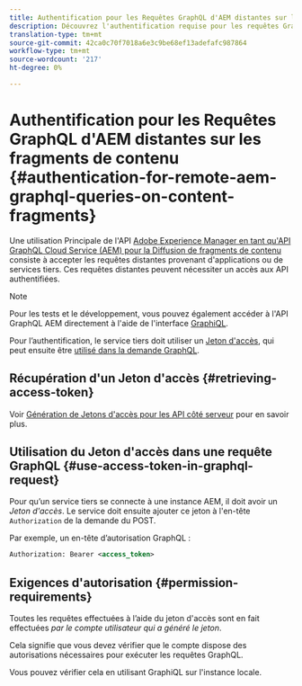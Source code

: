```yaml
---
title: Authentification pour les Requêtes GraphQL d'AEM distantes sur les fragments de contenu
description: Découvrez l'authentification requise pour les requêtes GraphQL AEM distantes.
translation-type: tm+mt
source-git-commit: 42ca0c70f7018a6e3c9be68ef13adefafc987864
workflow-type: tm+mt
source-wordcount: '217'
ht-degree: 0%

---
```



# Authentification pour les Requêtes GraphQL d&#39;AEM distantes sur les fragments de contenu {#authentication-for-remote-aem-graphql-queries-on-content-fragments}

Une utilisation Principale de l&#39;API [Adobe Experience Manager en tant qu&#39;API GraphQL Cloud Service (AEM) pour la Diffusion de fragments de contenu](/help/assets/content-fragments/graphql-api-content-fragments.md) consiste à accepter les requêtes distantes provenant d&#39;applications ou de services tiers.  Ces requêtes distantes peuvent nécessiter un accès aux API authentifiées.

>[!NOTE]
>
>Pour les tests et le développement, vous pouvez également accéder à l&#39;API GraphQL AEM directement à l&#39;aide de l&#39;interface [GraphiQL](/help/assets/content-fragments/graphql-api-content-fragments.md#graphiql-interface).

Pour l’authentification, le service tiers doit utiliser un [Jeton d&#39;accès](#access-token), qui peut ensuite être [utilisé dans la demande GraphQL](#use-access-token-in-graphql-request).

## Récupération d&#39;un Jeton d&#39;accès {#retrieving-access-token}

Voir [Génération de Jetons d&#39;accès pour les API côté serveur](/help/implementing/developing/introduction/generating-access-tokens-for-server-side-apis.md) pour en savoir plus.

## Utilisation du Jeton d&#39;accès dans une requête GraphQL {#use-access-token-in-graphql-request}

Pour qu’un service tiers se connecte à une instance AEM, il doit avoir un *Jeton d&#39;accès*. Le service doit ensuite ajouter ce jeton à l&#39;en-tête `Authorization` de la demande du POST.

Par exemple, un en-tête d’autorisation GraphQL :

```xml
Authorization: Bearer <access_token>
```

## Exigences d&#39;autorisation {#permission-requirements}

Toutes les requêtes effectuées à l’aide du jeton d&#39;accès sont en fait effectuées *par le compte utilisateur qui a généré le jeton*.

Cela signifie que vous devez vérifier que le compte dispose des autorisations nécessaires pour exécuter les requêtes GraphQL.

Vous pouvez vérifier cela en utilisant GraphiQL sur l&#39;instance locale.

